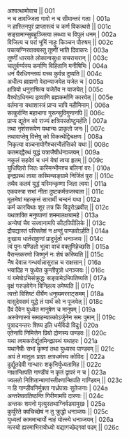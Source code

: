 अश्वत्थामोवाच ||	001    
न च तावज्जिता गावो न च सीमान्तरं गताः |	001a  
न हास्तिनपुरं प्राप्तास्त्वं च कर्ण विकत्थसे ||	001c  
सङ्ग्रामान्सुबहूञ्जित्वा लब्ध्वा च विपुलं धनम् |	002a  
विजित्य च परां भूमिं नाहुः किञ्चन पौरुषम् ||	002c  
पचत्यग्निरवाक्यस्तु तूष्णीं भाति दिवाकरः |	003a  
तूष्णीं धारयते लोकान्वसुधा सचराचरान् ||	003c  
चातुर्वर्ण्यस्य कर्माणि विहितानि मनीषिभिः |	004a  
धनं यैरधिगन्तव्यं यच्च कुर्वन्न दुष्यति ||	004c  
अधीत्य ब्राह्मणो वेदान्याजयेत यजेत च |	005a  
क्षत्रियो धनुराश्रित्य यजेतैव न याजयेत् |	005c  
वैश्योऽधिगम्य द्रव्याणि ब्रह्मकर्माणि कारयेत् ||	005e   
वर्तमाना यथाशास्त्रं प्राप्य चापि महीमिमाम् |	006a  
सत्कुर्वन्ति महाभागा गुरून्सुविगुणानपि ||	006c  
प्राप्य द्यूतेन को राज्यं क्षत्रियस्तोष्टुमर्हति |	007a  
तथा नृशंसरूपेण यथान्यः प्राकृतो जनः ||	007c  
तथावाप्तेषु वित्तेषु को विकत्थेद्विचक्षणः |	008a  
निकृत्या वञ्चनायोगैश्चरन्वैतंसिको यथा ||	008c  
कतमद्द्वैरथं युद्धं यत्राजैषीर्धनञ्जयम् |	009a  
नकुलं सहदेवं च धनं येषां त्वया हृतम् ||	009c  
युधिष्ठिरो जितः कस्मिन्भीमश्च बलिनां वरः |	010a  
इन्द्रप्रस्थं त्वया कस्मिन्सङ्ग्रामे निर्जितं पुरा ||	010c  
तथैव कतमं युद्धं यस्मिन्कृष्णा जिता त्वया |	011a  
एकवस्त्रा सभां नीता दुष्टकर्मन्रजस्वला ||	011c  
मूलमेषां महत्कृत्तं सारार्थी चन्दनं यथा |	012a  
कर्म कारयिथाः शूर तत्र किं विदुरोऽब्रवीत् ||	012c  
यथाशक्ति मनुष्याणां शममालक्षयामहे |	013a  
अन्येषां चैव सत्त्वानामपि कीटपिपीलिके ||	013c  
द्रौपद्यास्तं परिक्लेशं न क्षन्तुं पाण्डवोऽर्हति |	014a  
दुःखाय धार्तराष्ट्राणां प्रादुर्भूतो धनञ्जयः ||	014c  
त्वं पुनः पण्डितो भूत्वा वाचं वक्तुमिहेच्छसि |	015a  
वैरान्तकरणो जिष्णुर्न नः शेषं करिष्यति ||	015c  
नैष देवान्न गन्धर्वान्नासुरान्न च राक्षसान् |	016a  
भयादिह न युध्येत कुन्तीपुत्रो धनञ्जयः ||	016c  
यं यमेषोऽभिसंक्रुद्धः सङ्ग्रामेऽभिपतिष्यति |	017a  
वृक्षं गरुडवेगेन विनिहत्य तमेष्यति ||	017c  
त्वत्तो विशिष्टं वीर्येण धनुष्यमरराट्समम् |	018a  
वासुदेवसमं युद्धे तं पार्थं को न पूजयेत् ||	018c  
दैवं दैवेन युध्येत मानुषेण च मानुषम् |	019a  
अस्त्रेणास्त्रं समाहन्यात्कोऽर्जुनेन समः पुमान् ||	019c  
पुत्रादनन्तरः शिष्य इति धर्मविदो विदुः|	020a  
एतेनापि निमित्तेन प्रियो द्रोणस्य पाण्डवः ||	020c  
यथा त्वमकरोर्द्यूतमिन्द्रप्रस्थं यथाहरः |	021a  
यथानैषीः सभां कृष्णां तथा युध्यस्व पाण्डवम् ||	021c  
अयं ते मातुलः प्राज्ञः क्षत्रधर्मस्य कोविदः |	022a  
दुर्द्यूतदेवी गान्धारः शकुनिर्युध्यतामिह ||	022c  
नाक्षान्क्षिपति गाण्डीवं न कृतं द्वापरं न च |	023a  
ज्वलतो निशितान्बाणांस्तीक्ष्णान्क्षिपति गाण्डिवम् ||	023c  
न हि गाण्डीवनिर्मुक्ता गार्ध्रपत्राः सुतेजनाः |	024a  
अन्तरेष्ववतिष्ठन्ति गिरीणामपि दारणाः ||	024c  
अन्तकः शमनो मृत्युस्तथाग्निर्वडवामुखः |	025a  
कुर्युरेते क्वचिच्छेषं न तु क्रुद्धो धनञ्जयः ||	025c  
युध्यतां काममाचार्यो नाहं योत्स्ये धनञ्जयम् |	026a  
मत्स्यो ह्यस्माभिरायोध्यो यद्यागच्छेद्गवां पदम् ||	026c  
